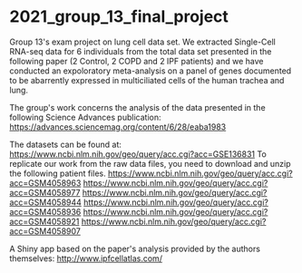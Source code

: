 # 2021_group_13_final_project
Group 13's exam project on lung cell data set. We extracted Single-Cell RNA-seq data for 6 individuals from the total data set presented in the following paper (2 Control, 2 COPD  and 2 IPF patients) and we have conducted an expoloratory meta-analysis on a panel of genes documented to be abarrently expressed in multiciliated cells of the human trachea and lung. 

The group's work concerns the analysis of the data presented in the following Science Advances publication:
https://advances.sciencemag.org/content/6/28/eaba1983

The datasets can be found at:
https://www.ncbi.nlm.nih.gov/geo/query/acc.cgi?acc=GSE136831
To replicate our work from the raw data files, you need to download and unzip the following patient files.
https://www.ncbi.nlm.nih.gov/geo/query/acc.cgi?acc=GSM4058963
https://www.ncbi.nlm.nih.gov/geo/query/acc.cgi?acc=GSM4058977
https://www.ncbi.nlm.nih.gov/geo/query/acc.cgi?acc=GSM4058944
https://www.ncbi.nlm.nih.gov/geo/query/acc.cgi?acc=GSM4058936
https://www.ncbi.nlm.nih.gov/geo/query/acc.cgi?acc=GSM4058921
https://www.ncbi.nlm.nih.gov/geo/query/acc.cgi?acc=GSM4058907


A Shiny app based on the paper's analysis provided by the authors themselves:
http://www.ipfcellatlas.com/

